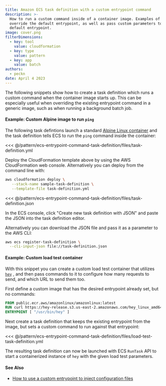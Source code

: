 ```yaml
---
title: Amazon ECS task definition with a custom entrypoint command
description: >-
  How to run a custom command inside of a container image. Examples of how to
  override the default entrypoint, as well as pass custom parameters to the
  default entrypoint.
image: cover.png
filterDimensions:
  - key: tool
    value: cloudformation
  - key: type
    value: pattern
  - key: app
    value: batch
authors:
  - peckn
date: April 4 2023
---
```


The following snippets show how to create a task definition which runs a custom command when the container image starts up. This can be especially useful when overriding the existing entrypoint command in a generic image, such as when running a background batch job.

#### Example: Custom Alpine image to run `ping`

The following task defintions launch a standard [Alpine Linux container](https://gallery.ecr.aws/docker/library/alpine) and the task definition tells ECS to run the `ping` command inside the container:

<tabs>

<tab label='AWS CloudFormation'>

<<< @/pattern/ecs-entrypoint-command-task-definition/files/task-definition.yml

Deploy the CloudFormation template above by using the AWS CloudFormation web console.
Alternatively you can deploy from the command line with:

```sh
aws cloudformation deploy \
   --stack-name sample-task-definition \
   --template-file task-definition.yml
```

</tab>

<tab label='Raw JSON'>

<<< @/pattern/ecs-entrypoint-command-task-definition/files/task-definition.json

In the ECS console, click "Create new task definition with JSON" and paste the
JSON into the task definition editor.

Alternatively you can download the JSON file and pass it as a parameter to the AWS CLI:

```sh
aws ecs register-task-definition \
  --cli-input-json file://task-definition.json
```

</tab>

</tabs>

#### Example: Custom load test container

With this snippet you can create a custom load test container that utilizes [`hey`](https://github.com/rakyll/hey) , and then pass commands
to it to configure how many requests to send, and which URL to send them too.

First define a custom image that has the desired entrypoint already set, but no
commands:

```Dockerfile
FROM public.ecr.aws/amazonlinux/amazonlinux:latest
RUN curl https://hey-release.s3.us-east-2.amazonaws.com/hey_linux_amd64 -o /usr/bin/hey && chmod +x /usr/bin/hey
ENTRYPOINT [ "/usr/bin/hey" ]
```

Next create a task definition that keeps the existing entrypoint from the image, but sets a custom command to run against that entrypoint:

<<< @/pattern/ecs-entrypoint-command-task-definition/files/load-test-task-definition.yml

The resulting task definition can now be launched with ECS `RunTask` API to start a containerized instance of `hey` with the given load test parameters.

#### See Also

- [How to use a custom entrypoint to inject configuration files](/inject-config-files-ecs-task-definition)
